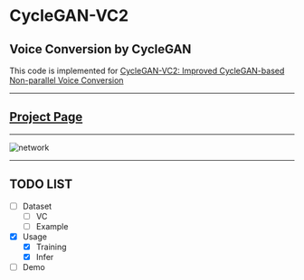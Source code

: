 # **CycleGAN-VC2**

## **Voice Conversion by CycleGAN**

This code is implemented for [CycleGAN-VC2: Improved CycleGAN-based Non-parallel Voice Conversion](https://arxiv.org/abs/1904.04631])

------

## [**Project Page**](http://www.kecl.ntt.co.jp/people/kaneko.takuhiro/projects/cyclegan-vc2/index.html)

------

![network](http://www.kecl.ntt.co.jp/people/kaneko.takuhiro/projects/cyclegan-vc2/images/network.png "network")


------
## TODO LIST
- [ ] Dataset
  - [ ] VC
  - [ ] Example
- [x] Usage
  - [x] Training
  - [x] Infer
- [ ] Demo